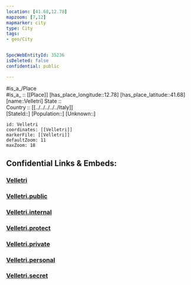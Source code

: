 ```yaml
---
location: [41.68,12.78] 
mapzoom: [7,12] 
mapmarker: city 
type: City
tags:
- geo/City


SpocWebEntityId: 35236
isDeleted: false
confidential: public

---
```

#is_a_/Place  
#is_a_ :: [[Place]] 
[has_place_longitude::12.78] 
[has_place_latitude::41.68] 
[name::Velletri] 
State ::  
Country :: [[../../../../../Italy]]  
[StateId::] 
[Population::] 
[Unknown::] 


```leaflet
id: Velletri
coordinates: [[Velletri]] 
markerFile: [[Velletri]] 
defaultZoom: 11 
maxZoom: 18
```


## Confidential Links & Embeds: 

### [Velletri](/_Standards/Earth/Continent/Europe/Europe~South/Italy/regions~Italy/Lazio/Roma.Province/City/Velletri.md) 

### [Velletri.public](/_public/Earth/Continent/Europe/Europe~South/Italy/regions~Italy/Lazio/Roma.Province/City/Velletri.public.md) 

### [Velletri.internal](/_internal/Earth/Continent/Europe/Europe~South/Italy/regions~Italy/Lazio/Roma.Province/City/Velletri.internal.md) 

### [Velletri.protect](/_protect/Earth/Continent/Europe/Europe~South/Italy/regions~Italy/Lazio/Roma.Province/City/Velletri.protect.md) 

### [Velletri.private](/_private/Earth/Continent/Europe/Europe~South/Italy/regions~Italy/Lazio/Roma.Province/City/Velletri.private.md) 

### [Velletri.personal](/_personal/Earth/Continent/Europe/Europe~South/Italy/regions~Italy/Lazio/Roma.Province/City/Velletri.personal.md) 

### [Velletri.secret](/_secret/Earth/Continent/Europe/Europe~South/Italy/regions~Italy/Lazio/Roma.Province/City/Velletri.secret.md)

